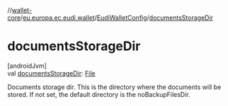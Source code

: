 //[wallet-core](../../../index.md)/[eu.europa.ec.eudi.wallet](../index.md)/[EudiWalletConfig](index.md)/[documentsStorageDir](documents-storage-dir.md)

# documentsStorageDir

[androidJvm]\
val [documentsStorageDir](documents-storage-dir.md): [File](https://developer.android.com/reference/kotlin/java/io/File.html)

Documents storage dir. This is the directory where the documents will be stored. If not set, the
default directory is the noBackupFilesDir.
